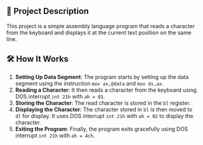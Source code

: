 
## 📜 Project Description
This project is a simple assembly language program that reads a character from the keyboard and displays it at the current text position on the same line.

## 🛠️ How It Works
1. **Setting Up Data Segment**:
   The program starts by setting up the data segment using the instruction `mov ax,@data` and `mov ds,ax`.
2. **Reading a Character**:
  It then reads a character from the keyboard using DOS interrupt `int 21h` with `ah = 01`.
3. **Storing the Character**:
   The read character is stored in the `bl` register.
4. **Displaying the Character**:
   The character stored in `bl` is then moved to `dl` for display. It uses DOS interrupt `int 21h` with `ah = 02` to display the character.
5. **Exiting the Program**:
   Finally, the program exits gracefully using DOS interrupt `int 21h` with `ah = 4ch`.


